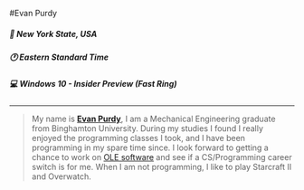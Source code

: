 #Evan Purdy
##### &#x1F5FD; *New York State, USA*
##### &#x1F550; *Eastern Standard Time*
##### &#x1F4BB; *Windows 10 - Insider Preview (Fast Ring)*
---
>My name is [**Evan Purdy**](https://github.com/waryhermit), I am a Mechanical Engineering graduate from Binghamton University. During my studies I found I really enjoyed the programming classes I took, and I have been programming in my spare time since. I look forward to getting a chance to work on [OLE software](http://www.ole.org/) and see if a CS/Programming career switch is for me. When I am not programming, I like to play Starcraft II and Overwatch.



